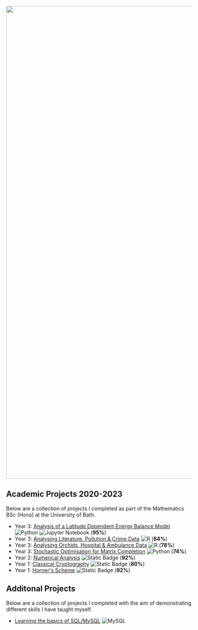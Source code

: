 <img src="https://github.com/callumgregory/callumgregory/assets/139076366/46257324-5831-4c96-86a0-b15d10d42c19" width="1280"/><br>

## Academic Projects 2020-2023
Below are a collection of projects I completed as part of the Mathematics BSc (Hons) at the University of Bath. 
- Year 3: [Analysis of a Latitude Dependent Energy Balance Model](https://github.com/callumgregory/Analysis-of-a-Latitude-Dependent-Energy-Balance-Model) ![Python](https://img.shields.io/badge/Python-3670A0?style=flat&logo=python&logoColor=ffdd54) ![Jupyter Notebook](https://img.shields.io/badge/Jupyter-%23FA0F00.svg?style=flat&logo=jupyter&logoColor=white) (**95%**)
- Year 3: [Analysing Literature, Pollution & Crime Data](https://github.com/callumgregory/Analysing-Literature-Pollution-and-Crime-Data) ![R](https://img.shields.io/badge/R-%23276DC3.svg?style=flat&logo=r&logoColor=white) (**84%**)
- Year 3: [Analysing Orchids, Hospital & Ambulance Data](https://github.com/callumgregory/Analysing-Orchids-Hospital-Ambulance-Data) ![R](https://img.shields.io/badge/R-%23276DC3.svg?style=flat&logo=r&logoColor=white) (**78%**)
- Year 3: [Stochastic Optimisation for Matrix Completion](https://github.com/callumgregory/Stochastic-Optimisation-for-Matrix-Completion) ![Python](https://img.shields.io/badge/Python-3670A0?style=flat&logo=python&logoColor=ffdd54) (**74%**)
- Year 2: [Numerical Analysis](https://github.com/callumgregory/Numerical-Analysis-2021) ![Static Badge](https://img.shields.io/badge/MATLAB-blue)  (**92%**) 
- Year 1: [Classical Cryptography](https://github.com/callumgregory/Classical-Cryptography-2021) ![Static Badge](https://img.shields.io/badge/MATLAB-blue)  (**80%**)
- Year 1: [Horner's Scheme](https://github.com/callumgregory/Horner-s-Scheme-2020) ![Static Badge](https://img.shields.io/badge/MATLAB-blue)  (**92%**)

## Additonal Projects
Below are a collection of projects I completed with the aim of demonstrating different skills I have taught myself.
- [Learning the basics of SQL/MySQL](https://github.com/callumgregory/Learning-the-basics-of-SQL-MySQL) ![MySQL](https://img.shields.io/badge/MySQL-%2300f.svg?style=flat&logo=mysql&logoColor=white)

<!---
callumgregory/callumgregory is a ✨ special ✨ repository because its `README.md` (this file) appears on your GitHub profile.
You can click the Preview link to take a look at your changes.
--->

